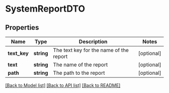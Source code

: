 # SystemReportDTO

## Properties
Name | Type | Description | Notes
------------ | ------------- | ------------- | -------------
**text_key** | **string** | The text key for the name of the report | [optional] 
**text** | **string** | The name of the report | [optional] 
**path** | **string** | The path to the report | [optional] 

[[Back to Model list]](../../README.md#documentation-for-models) [[Back to API list]](../../README.md#documentation-for-api-endpoints) [[Back to README]](../../README.md)

